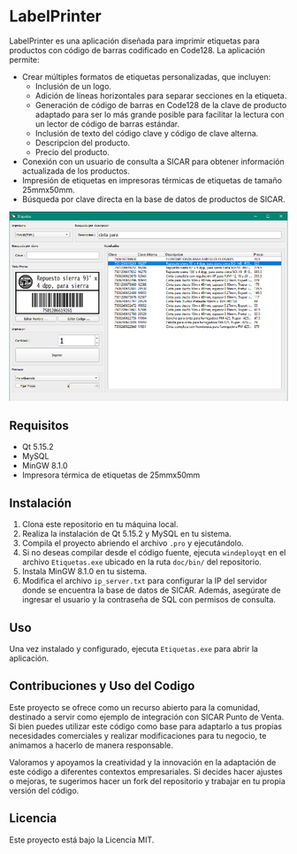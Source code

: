 # LabelPrinter

LabelPrinter es una aplicación diseñada para imprimir etiquetas para productos con código de barras codificado en Code128. La aplicación permite:

- Crear múltiples formatos de etiquetas personalizadas, que incluyen:
  - Inclusión de un logo.
  - Adición de líneas horizontales para separar secciones en la etiqueta.
  - Generación de código de barras en Code128 de la clave de producto adaptado para ser lo más grande posible para facilitar la lectura con un lector de código de barras estándar.
  - Inclusión de texto del código clave y código de clave alterna.
  - Descripcion del producto.
  - Precio del producto.
- Conexión con un usuario de consulta a SICAR para obtener información actualizada de los productos.
- Impresión de etiquetas en impresoras térmicas de etiquetas de tamaño 25mmx50mm.
- Búsqueda por clave directa en la base de datos de productos de SICAR.

![LabelPrinter](doc/img/screenshot1.PNG)

## Requisitos

- Qt 5.15.2
- MySQL
- MinGW 8.1.0
- Impresora térmica de etiquetas de 25mmx50mm

## Instalación

1. Clona este repositorio en tu máquina local.
2. Realiza la instalación de Qt 5.15.2 y MySQL en tu sistema.
3. Compila el proyecto abriendo el archivo `.pro` y ejecutándolo.
4. Si no deseas compilar desde el código fuente, ejecuta `windeployqt` en el archivo `Etiquetas.exe` ubicado en la ruta `doc/bin/` del repositorio.
5. Instala MinGW 8.1.0 en tu sistema.
6. Modifica el archivo `ip_server.txt` para configurar la IP del servidor donde se encuentra la base de datos de SICAR. Además, asegúrate de ingresar el usuario y la contraseña de SQL con permisos de consulta.

## Uso

Una vez instalado y configurado, ejecuta `Etiquetas.exe` para abrir la aplicación.

## Contribuciones y Uso del Codigo

Este proyecto se ofrece como un recurso abierto para la comunidad, destinado a servir como ejemplo de integración con SICAR Punto de Venta. Si bien puedes utilizar este código como base para adaptarlo a tus propias necesidades comerciales y realizar modificaciones para tu negocio, te animamos a hacerlo de manera responsable.

Valoramos y apoyamos la creatividad y la innovación en la adaptación de este código a diferentes contextos empresariales. Si decides hacer ajustes o mejoras, te sugerimos hacer un fork del repositorio y trabajar en tu propia versión del código.

## Licencia

Este proyecto está bajo la Licencia MIT.
